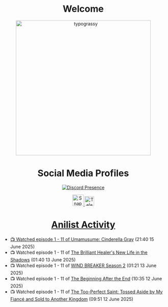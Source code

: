 <div align="center">

# Welcome
<a href="https://github.com/kawarimidoll/typograssy">
    <img alt="typograssy" src="https://typograssy.deno.dev/api?text=%E3%82%88%E3%81%86%E3%81%93%E3%81%9D%E3%81%BF%E3%81%AA%E3%81%95%E3%82%93%20-%20Sheby--&&l0=none&l1=82d9d0&l2=027353&l3=038c4c&l4=01402e&bg=none&frame=none&speed=100&comment=" width="421.99">
</a>

</div>

<div align="center">

# Social Media Profiles

[![Discord Presence](https://lanyard.cnrad.dev/api/612532963938271232)](https://discord.com/users/612532963938271232)


<a href="https://www.snapchat.com/add/a.sheby" title="Snapchat Profile">
    <img src="https://www.freepnglogos.com/uploads/snapchat-logo-png-0.png" width="35" alt="Snapchat Logo" />


<a href="https://t.me/ASheby" title="Telegram Profile">
    <img src="https://www.freepnglogos.com/uploads/telegram-logo-png-0.png" width="30" alt="Telegram Logo" />


</div>

<div align="center">

# Anilist Activity

</div>

<!-- ANILIST_ACTIVITY:start -->

-   📺 Watched episode 1 - 11 of [Umamusume: Cinderella Gray](https://anilist.co/anime/180516) (21:40 15 June 2025)
-   📺 Watched episode 1 - 11 of [The Brilliant Healer's New Life in the Shadows](https://anilist.co/anime/175872) (01:40 13 June 2025)
-   📺 Watched episode 1 - 11 of [WIND BREAKER Season 2](https://anilist.co/anime/178680) (01:21 13 June 2025)
-   📺 Watched episode 1 - 11 of [The Beginning After the End](https://anilist.co/anime/183161) (10:35 12 June 2025)
-   📺 Watched episode 1 - 11 of [The Too-Perfect Saint: Tossed Aside by My Fiancé and Sold to Another Kingdom](https://anilist.co/anime/183275) (09:51 12 June 2025)

<!-- ANILIST_ACTIVITY:end -->
